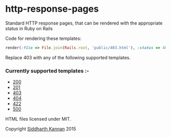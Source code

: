 # http-response-pages
Standard HTTP response pages, that can be rendered with the appropriate status in Ruby on Rails

Code for rendering these templates:

```ruby
render(:file => File.join(Rails.root, 'public/403.html'), :status => 403, :layout => false)
```

Replace 403 with any of the following supported templates.

### Currently supported templates :-

- [200](http://icyflame.github.io/http-response-pages/200.html)
- [201](http://icyflame.github.io/http-response-pages/201.html)
- [403](http://icyflame.github.io/http-response-pages/403.html)
- [404](http://icyflame.github.io/http-response-pages/404.html)
- [422](http://icyflame.github.io/http-response-pages/422.html)
- [500](http://icyflame.github.io/http-response-pages/500.html)

HTML files licensed under MIT.

Copyright [Siddharth Kannan](http://github.com/icyflame) 2015
